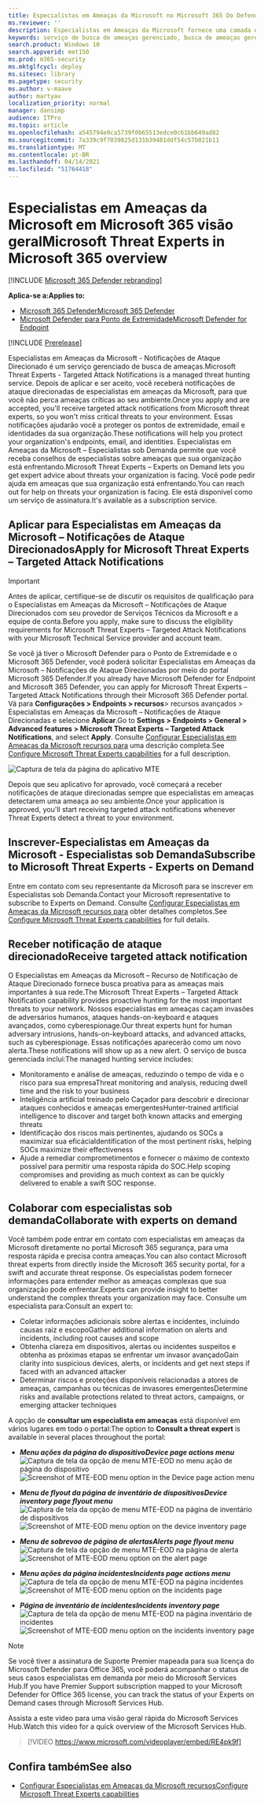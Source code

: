 ```yaml
---
title: Especialistas em Ameaças da Microsoft no Microsoft 365 Do Defender
ms.reviewer: ''
description: Especialistas em Ameaças da Microsoft fornece uma camada extra de experiência para Microsoft 365 Defender.
keywords: serviço de busca de ameaças gerenciado, busca de ameaças gerenciadas, serviço de detecção e resposta gerenciada (MDR), MTE, Especialistas em Ameaças da Microsoft
search.product: Windows 10
search.appverid: met150
ms.prod: m365-security
ms.mktglfcycl: deploy
ms.sitesec: library
ms.pagetype: security
ms.author: v-maave
author: martyav
localization_priority: normal
manager: dansimp
audience: ITPro
ms.topic: article
ms.openlocfilehash: a545794e0ca5739f0b65513edce0c61bb649ad82
ms.sourcegitcommit: 7a339c9f7039825d131b39481ddf54c57b021b11
ms.translationtype: MT
ms.contentlocale: pt-BR
ms.lasthandoff: 04/14/2021
ms.locfileid: "51764418"
---
```

# <a name="microsoft-threat-experts-in-microsoft-365-overview"></a><span data-ttu-id="ed116-104">Especialistas em Ameaças da Microsoft em Microsoft 365 visão geral</span><span class="sxs-lookup"><span data-stu-id="ed116-104">Microsoft Threat Experts in Microsoft 365 overview</span></span>

[!INCLUDE [Microsoft 365 Defender rebranding](../includes/microsoft-defender.md)]

<span data-ttu-id="ed116-105">**Aplica-se a:**</span><span class="sxs-lookup"><span data-stu-id="ed116-105">**Applies to:**</span></span>

- [<span data-ttu-id="ed116-106">Microsoft 365 Defender</span><span class="sxs-lookup"><span data-stu-id="ed116-106">Microsoft 365 Defender</span></span>](https://go.microsoft.com/fwlink/?linkid=2118804)
- [<span data-ttu-id="ed116-107">Microsoft Defender para Ponto de Extremidade</span><span class="sxs-lookup"><span data-stu-id="ed116-107">Microsoft Defender for Endpoint</span></span>](https://go.microsoft.com/fwlink/p/?linkid=2154037)

[!INCLUDE [Prerelease](../includes/prerelease.md)]

<span data-ttu-id="ed116-108">Especialistas em Ameaças da Microsoft - Notificações de Ataque Direcionado é um serviço gerenciado de busca de ameaças.</span><span class="sxs-lookup"><span data-stu-id="ed116-108">Microsoft Threat Experts - Targeted Attack Notifications is a managed threat hunting service.</span></span> <span data-ttu-id="ed116-109">Depois de aplicar e ser aceito, você receberá notificações de ataque direcionadas de especialistas em ameaças da Microsoft, para que você não perca ameaças críticas ao seu ambiente.</span><span class="sxs-lookup"><span data-stu-id="ed116-109">Once you apply and are accepted, you'll receive targeted attack notifications from Microsoft threat experts, so you won't miss critical threats to your environment.</span></span> <span data-ttu-id="ed116-110">Essas notificações ajudarão você a proteger os pontos de extremidade, email e identidades da sua organização.</span><span class="sxs-lookup"><span data-stu-id="ed116-110">These notifications will help you protect your organization's endpoints, email, and identities.</span></span>
<span data-ttu-id="ed116-111">Especialistas em Ameaças da Microsoft – Especialistas sob Demanda permite que você receba conselhos de especialistas sobre ameaças que sua organização está enfrentando.</span><span class="sxs-lookup"><span data-stu-id="ed116-111">Microsoft Threat Experts – Experts on Demand lets you get expert advice about threats your organization is facing.</span></span> <span data-ttu-id="ed116-112">Você pode pedir ajuda em ameaças que sua organização está enfrentando.</span><span class="sxs-lookup"><span data-stu-id="ed116-112">You can reach out for help on threats your organization is facing.</span></span> <span data-ttu-id="ed116-113">Ele está disponível como um serviço de assinatura.</span><span class="sxs-lookup"><span data-stu-id="ed116-113">It's available as a subscription service.</span></span>

## <a name="apply-for-microsoft-threat-experts--targeted-attack-notifications"></a><span data-ttu-id="ed116-114">Aplicar para Especialistas em Ameaças da Microsoft – Notificações de Ataque Direcionados</span><span class="sxs-lookup"><span data-stu-id="ed116-114">Apply for Microsoft Threat Experts – Targeted Attack Notifications</span></span>

> [!IMPORTANT]
> <span data-ttu-id="ed116-115">Antes de aplicar, certifique-se de discutir os requisitos de qualificação para o Especialistas em Ameaças da Microsoft – Notificações de Ataque Direcionados com seu provedor de Serviços Técnicos da Microsoft e a equipe de conta.</span><span class="sxs-lookup"><span data-stu-id="ed116-115">Before you apply, make sure to discuss the eligibility requirements for Microsoft Threat Experts – Targeted Attack Notifications  with your Microsoft Technical Service provider and account team.</span></span>

<span data-ttu-id="ed116-116">Se você já tiver o Microsoft Defender para o Ponto de Extremidade e o Microsoft 365 Defender, você poderá solicitar Especialistas em Ameaças da Microsoft – Notificações de Ataque Direcionadas por meio do portal Microsoft 365 Defender.</span><span class="sxs-lookup"><span data-stu-id="ed116-116">If you already have Microsoft Defender for Endpoint and Microsoft 365 Defender, you can apply for Microsoft Threat Experts – Targeted Attack Notifications through their Microsoft 365 Defender portal.</span></span> <span data-ttu-id="ed116-117">Vá para **Configurações > Endpoints > recursos**> recursos avançados > Especialistas em Ameaças da Microsoft – Notificações de Ataque Direcionadas e selecione **Aplicar**.</span><span class="sxs-lookup"><span data-stu-id="ed116-117">Go to **Settings > Endpoints > General > Advanced features > Microsoft Threat Experts – Targeted Attack Notifications**, and select **Apply**.</span></span> <span data-ttu-id="ed116-118">Consulte [Configurar Especialistas em Ameaças da Microsoft recursos para](./configure-microsoft-threat-experts.md) uma descrição completa.</span><span class="sxs-lookup"><span data-stu-id="ed116-118">See [Configure Microsoft Threat Experts capabilities](./configure-microsoft-threat-experts.md) for a full description.</span></span>

![Captura de tela da página do aplicativo MTE](../../media/mte/mte-collaboratewithmte.png)

<span data-ttu-id="ed116-120">Depois que seu aplicativo for aprovado, você começará a receber notificações de ataque direcionadas sempre que especialistas em ameaças detectarem uma ameaça ao seu ambiente.</span><span class="sxs-lookup"><span data-stu-id="ed116-120">Once your application is approved, you'll start receiving targeted attack notifications whenever Threat Experts detect a threat to your environment.</span></span>

## <a name="subscribe-to-microsoft-threat-experts---experts-on-demand"></a><span data-ttu-id="ed116-121">Inscrever-Especialistas em Ameaças da Microsoft - Especialistas sob Demanda</span><span class="sxs-lookup"><span data-stu-id="ed116-121">Subscribe to Microsoft Threat Experts - Experts on Demand</span></span>

<span data-ttu-id="ed116-122">Entre em contato com seu representante da Microsoft para se inscrever em Especialistas sob Demanda.</span><span class="sxs-lookup"><span data-stu-id="ed116-122">Contact your Microsoft representative to subscribe to Experts on Demand.</span></span>  <span data-ttu-id="ed116-123">Consulte [Configurar Especialistas em Ameaças da Microsoft recursos para](./configure-microsoft-threat-experts.md) obter detalhes completos.</span><span class="sxs-lookup"><span data-stu-id="ed116-123">See [Configure Microsoft Threat Experts capabilities](./configure-microsoft-threat-experts.md) for full details.</span></span>

## <a name="receive-targeted-attack-notification"></a><span data-ttu-id="ed116-124">Receber notificação de ataque direcionado</span><span class="sxs-lookup"><span data-stu-id="ed116-124">Receive targeted attack notification</span></span>

<span data-ttu-id="ed116-125">O Especialistas em Ameaças da Microsoft – Recurso de Notificação de Ataque Direcionado fornece busca proativa para as ameaças mais importantes à sua rede.</span><span class="sxs-lookup"><span data-stu-id="ed116-125">The Microsoft Threat Experts – Targeted Attack Notification capability provides proactive hunting for the most important threats to your network.</span></span> <span data-ttu-id="ed116-126">Nossos especialistas em ameaças caçam invasões de adversários humanos, ataques hands-on-keyboard e ataques avançados, como cyberespionage.</span><span class="sxs-lookup"><span data-stu-id="ed116-126">Our threat experts hunt for human adversary intrusions, hands-on-keyboard attacks, and advanced attacks, such as cyberespionage.</span></span> <span data-ttu-id="ed116-127">Essas notificações aparecerão como um novo alerta.</span><span class="sxs-lookup"><span data-stu-id="ed116-127">These notifications will show up as a new alert.</span></span> <span data-ttu-id="ed116-128">O serviço de busca gerenciada inclui:</span><span class="sxs-lookup"><span data-stu-id="ed116-128">The managed hunting service includes:</span></span>

- <span data-ttu-id="ed116-129">Monitoramento e análise de ameaças, reduzindo o tempo de vida e o risco para sua empresa</span><span class="sxs-lookup"><span data-stu-id="ed116-129">Threat monitoring and analysis, reducing dwell time and the risk to your business</span></span>
- <span data-ttu-id="ed116-130">Inteligência artificial treinado pelo Caçador para descobrir e direcionar ataques conhecidos e ameaças emergentes</span><span class="sxs-lookup"><span data-stu-id="ed116-130">Hunter-trained artificial intelligence to discover and target both known attacks and emerging threats</span></span>
- <span data-ttu-id="ed116-131">Identificação dos riscos mais pertinentes, ajudando os SOCs a maximizar sua eficácia</span><span class="sxs-lookup"><span data-stu-id="ed116-131">Identification of the most pertinent risks, helping SOCs maximize their effectiveness</span></span>
- <span data-ttu-id="ed116-132">Ajude a remediar comprometimentos e fornecer o máximo de contexto possível para permitir uma resposta rápida do SOC.</span><span class="sxs-lookup"><span data-stu-id="ed116-132">Help scoping compromises and providing as much context as can be quickly delivered to enable a swift SOC response.</span></span>

## <a name="collaborate-with-experts-on-demand"></a><span data-ttu-id="ed116-133">Colaborar com especialistas sob demanda</span><span class="sxs-lookup"><span data-stu-id="ed116-133">Collaborate with experts on demand</span></span>

<span data-ttu-id="ed116-134">Você também pode entrar em contato com especialistas em ameaças da Microsoft diretamente no portal Microsoft 365 segurança, para uma resposta rápida e precisa contra ameaças.</span><span class="sxs-lookup"><span data-stu-id="ed116-134">You can also contact Microsoft threat experts from directly inside the Microsoft 365 security portal, for a swift and accurate threat response.</span></span>  <span data-ttu-id="ed116-135">Os especialistas podem fornecer informações para entender melhor as ameaças complexas que sua organização pode enfrentar.</span><span class="sxs-lookup"><span data-stu-id="ed116-135">Experts can provide insight to better understand the complex threats your organization may face.</span></span>  <span data-ttu-id="ed116-136">Consulte um especialista para:</span><span class="sxs-lookup"><span data-stu-id="ed116-136">Consult an expert to:</span></span>

- <span data-ttu-id="ed116-137">Coletar informações adicionais sobre alertas e incidentes, incluindo causas raiz e escopo</span><span class="sxs-lookup"><span data-stu-id="ed116-137">Gather additional information on alerts and incidents, including root causes and scope</span></span>
- <span data-ttu-id="ed116-138">Obtenha clareza em dispositivos, alertas ou incidentes suspeitos e obtenha as próximas etapas se enfrentar um invasor avançado</span><span class="sxs-lookup"><span data-stu-id="ed116-138">Gain clarity into suspicious devices, alerts, or incidents and get next steps if faced with an advanced attacker</span></span>
- <span data-ttu-id="ed116-139">Determinar riscos e proteções disponíveis relacionadas a atores de ameaças, campanhas ou técnicas de invasores emergentes</span><span class="sxs-lookup"><span data-stu-id="ed116-139">Determine risks and available protections related to threat actors, campaigns, or emerging attacker techniques</span></span>

<span data-ttu-id="ed116-140">A opção de **consultar um especialista em ameaças** está disponível em vários lugares em todo o portal:</span><span class="sxs-lookup"><span data-stu-id="ed116-140">The option to **Consult a threat expert** is available in several places throughout the portal:</span></span>

- <span data-ttu-id="ed116-141"><i>**Menu ações da página do dispositivo**</i></span><span class="sxs-lookup"><span data-stu-id="ed116-141"><i>**Device page actions menu**</i></span></span><BR>
<span data-ttu-id="ed116-142">![Captura de tela da opção de menu MTE-EOD no menu ação de página do dispositivo](../../media/mte/device-actions-mte-highlighted.png)</span><span class="sxs-lookup"><span data-stu-id="ed116-142">![Screenshot of MTE-EOD menu option in the Device page action menu](../../media/mte/device-actions-mte-highlighted.png)</span></span>

- <span data-ttu-id="ed116-143"><i>**Menu de flyout da página de inventário de dispositivos**</i></span><span class="sxs-lookup"><span data-stu-id="ed116-143"><i>**Device inventory page flyout menu**</i></span></span><BR>
<span data-ttu-id="ed116-144">![Captura de tela da opção de menu MTE-EOD na página de inventário de dispositivos](../../media/mte/device-inventory-mte-highlighted.png)</span><span class="sxs-lookup"><span data-stu-id="ed116-144">![Screenshot of MTE-EOD menu option on the device inventory page](../../media/mte/device-inventory-mte-highlighted.png)</span></span>

- <span data-ttu-id="ed116-145"><i>**Menu de sobrevoo de página de alertas**</i></span><span class="sxs-lookup"><span data-stu-id="ed116-145"><i>**Alerts page flyout menu**</i></span></span><BR>
<span data-ttu-id="ed116-146">![Captura de tela da opção de menu MTE-EOD na página de alerta](../../media/mte/alerts-actions-mte-highlighted.png)</span><span class="sxs-lookup"><span data-stu-id="ed116-146">![Screenshot of MTE-EOD menu option on the alert page](../../media/mte/alerts-actions-mte-highlighted.png)</span></span>

- <span data-ttu-id="ed116-147"><i>**Menu ações da página incidentes**</i></span><span class="sxs-lookup"><span data-stu-id="ed116-147"><i>**Incidents page actions menu**</i></span></span><BR>
<span data-ttu-id="ed116-148">![Captura de tela da opção de menu MTE-EOD na página incidentes](../../media/mte/incidents-action-mte-highlighted.png)</span><span class="sxs-lookup"><span data-stu-id="ed116-148">![Screenshot of MTE-EOD menu option on the incidents page](../../media/mte/incidents-action-mte-highlighted.png)</span></span>

- <span data-ttu-id="ed116-149"><i>**Página de inventário de incidentes**</i></span><span class="sxs-lookup"><span data-stu-id="ed116-149"><i>**Incidents inventory page**</i></span></span><BR>
<span data-ttu-id="ed116-150">![Captura de tela da opção de menu MTE-EOD na página inventário de incidentes](../../media/mte/incidents-inventory-mte-highlighted.png)</span><span class="sxs-lookup"><span data-stu-id="ed116-150">![Screenshot of MTE-EOD menu option on the incidents inventory page](../../media/mte/incidents-inventory-mte-highlighted.png)</span></span>

> [!NOTE]
> <span data-ttu-id="ed116-151">Se você tiver a assinatura de Suporte Premier mapeada para sua licença do Microsoft Defender para Office 365, você poderá acompanhar o status de seus casos especialistas em demanda por meio do Microsoft Services Hub.</span><span class="sxs-lookup"><span data-stu-id="ed116-151">If you have Premier Support subscription mapped to your Microsoft Defender for Office 365 license, you can track the status of your Experts on Demand cases through Microsoft Services Hub.</span></span>

<span data-ttu-id="ed116-152">Assista a este vídeo para uma visão geral rápida do Microsoft Services Hub.</span><span class="sxs-lookup"><span data-stu-id="ed116-152">Watch this video for a quick overview of the Microsoft Services Hub.</span></span>

> [!VIDEO https://www.microsoft.com/videoplayer/embed/RE4pk9f]

## <a name="see-also"></a><span data-ttu-id="ed116-153">Confira também</span><span class="sxs-lookup"><span data-stu-id="ed116-153">See also</span></span>

- [<span data-ttu-id="ed116-154">Configurar Especialistas em Ameaças da Microsoft recursos</span><span class="sxs-lookup"><span data-stu-id="ed116-154">Configure Microsoft Threat Experts capabilities</span></span>](./configure-microsoft-threat-experts.md)
